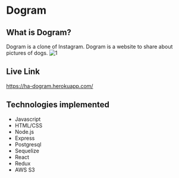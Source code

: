 # Dogram
## What is Dogram?
Dogram is a clone of Instagram. Dogram is a website to share about pictures of dogs.
![1](https://user-images.githubusercontent.com/75101720/143784433-bc7387ac-a117-42a9-bc5d-34122c745f46.jpg)

## Live Link
https://ha-dogram.herokuapp.com/

## Technologies implemented
* Javascript
* HTML/CSS
* Node.js
* Express
* Postgresql
* Sequelize
* React
* Redux
* AWS S3
